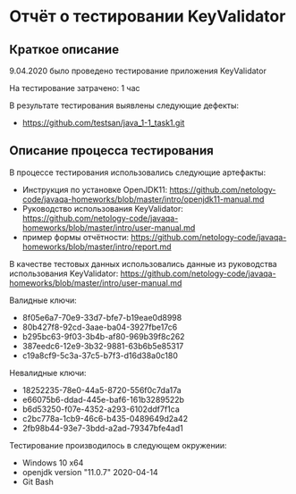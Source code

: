 # Отчёт о тестировании KeyValidator

## Краткое описание

9.04.2020 было проведено тестирование приложения KeyValidator

На тестирование затрачено: 1 час

В результате тестирования выявлены следующие дефекты:

* <https://github.com/testsan/java_1-1_task1.git>

## Описание процесса тестирования

В процессе тестирования использовались следующие артефакты:

* Инструкция по установке OpenJDK11: <https://github.com/netology-code/javaqa-homeworks/blob/master/intro/openjdk11-manual.md>
* Руководство использования KeyValidator: <https://github.com/netology-code/javaqa-homeworks/blob/master/intro/user-manual.md>
* пример формы отчётности: <https://github.com/netology-code/javaqa-homeworks/blob/master/intro/report.md>

В качестве тестовых данных использовались данные из руководства использования KeyValidator: <https://github.com/netology-code/javaqa-homeworks/blob/master/intro/user-manual.md>

Валидные ключи:

* 8f05e6a7-70e9-33d7-bfe7-b19eae0d8998
* 80b427f8-92cd-3aae-ba04-3927fbe17c6
* b295bc63-9f03-3b4b-af80-969b39f8c262
* 387eedc6-12e9-3b32-9881-63b6b5e85317
* c19a8cf9-5c3a-37c5-b7f3-d16d38a0c180

Невалидные ключи:

* 18252235-78e0-44a5-8720-556f0c7da17a
* e66075b6-ddad-445e-baf6-161b3289522b
* b6d53250-f07e-4352-a293-6102ddf7f1ca
* c2bc778a-1cb9-46c6-b435-0489649d2a42
* 2fb98b44-93e7-3bdd-a2ad-79347bfe4ad1

Тестирование производилось в следующем окружении:

* Windows 10 x64
* openjdk version "11.0.7" 2020-04-14
* Git Bash
